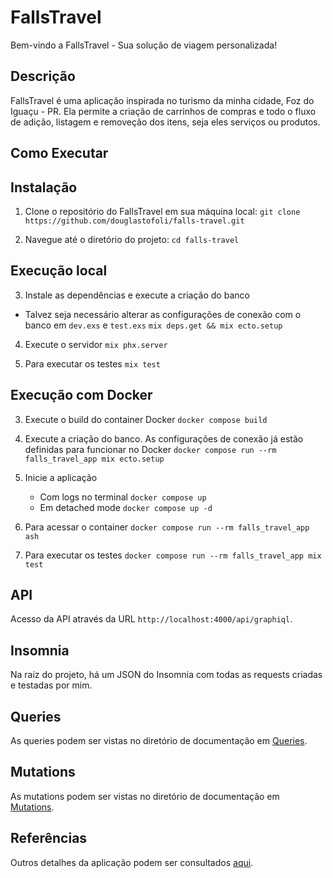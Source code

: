 # FallsTravel

Bem-vindo a FallsTravel - Sua solução de viagem personalizada!

## Descrição

FallsTravel é uma aplicação inspirada no turismo da minha cidade, Foz do Iguaçu - PR. Ela permite a criação de carrinhos de compras e todo o fluxo de adição, listagem e removeção dos itens, seja eles serviços ou produtos.

## Como Executar

## Instalação

1. Clone o repositório do FallsTravel em sua máquina local:
   `git clone https://github.com/douglastofoli/falls-travel.git`

2. Navegue até o diretório do projeto:
   `cd falls-travel`

## Execução local

3. Instale as dependências e execute a criação do banco

- Talvez seja necessário alterar as configurações de conexão com o banco em `dev.exs` e `test.exs`
  `mix deps.get && mix ecto.setup`

4. Execute o servidor
   `mix phx.server`

5. Para executar os testes
   `mix test`

## Execução com Docker

3. Execute o build do container Docker
   `docker compose build`

4. Execute a criação do banco. As configurações de conexão já estão definidas para funcionar no Docker
   `docker compose run --rm falls_travel_app mix ecto.setup`

5. Inicie a aplicação

   - Com logs no terminal
     `docker compose up`
   - Em detached mode
     `docker compose up -d`

6. Para acessar o container
   `docker compose run --rm falls_travel_app ash`

7. Para executar os testes
   `docker compose run --rm falls_travel_app mix test`

## API

Acesso da API através da URL `http://localhost:4000/api/graphiql`.

## Insomnia

Na raiz do projeto, há um JSON do Insomnia com todas as requests criadas e testadas por mim.

## Queries

As queries podem ser vistas no diretório de documentação em [Queries](https://github.com/douglastofoli/falls-travel/blob/main/docs/queries.md).

## Mutations

As mutations podem ser vistas no diretório de documentação em [Mutations](https://github.com/douglastofoli/falls-travel/blob/main/docs/mutations.md).

## Referências

Outros detalhes da aplicação podem ser consultados [aqui](https://github.com/douglastofoli/falls-travel/blob/main/docs/references.md).

